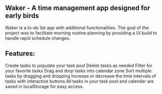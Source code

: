 ## Waker - A time management app designed for early birds

Waker is a to-do list app with additional functionalities. The goal of the project was to facilitate morning routine planning by providing a UI build to handle rapid schedule changes. 

## Features:
Create tasks to populate your task pool
Delete tasks as needed
Filter for your favorite tasks
Drag and drop tasks into calendar zone
Sort multiple tasks by dragging and dropping
Increase or decrease the time intervals of tasks with interactive buttons
All tasks in your task pool and calendar are saved in localStorage for easy access. 



